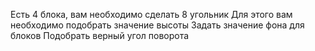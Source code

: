 Есть 4 блока, вам необходимо сделать 8 угольник
Для этого вам необходимо подобрать значение высоты
Задать значение фона для блоков
Подобрать верный угол поворота
